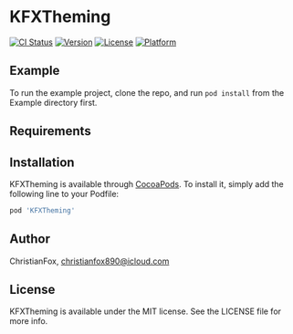 # KFXTheming

[![CI Status](https://img.shields.io/travis/ChristianFox/KFXTheming.svg?style=flat)](https://travis-ci.org/ChristianFox/KFXTheming)
[![Version](https://img.shields.io/cocoapods/v/KFXTheming.svg?style=flat)](https://cocoapods.org/pods/KFXTheming)
[![License](https://img.shields.io/cocoapods/l/KFXTheming.svg?style=flat)](https://cocoapods.org/pods/KFXTheming)
[![Platform](https://img.shields.io/cocoapods/p/KFXTheming.svg?style=flat)](https://cocoapods.org/pods/KFXTheming)

## Example

To run the example project, clone the repo, and run `pod install` from the Example directory first.

## Requirements

## Installation

KFXTheming is available through [CocoaPods](https://cocoapods.org). To install
it, simply add the following line to your Podfile:

```ruby
pod 'KFXTheming'
```

## Author

ChristianFox, christianfox890@icloud.com

## License

KFXTheming is available under the MIT license. See the LICENSE file for more info.
